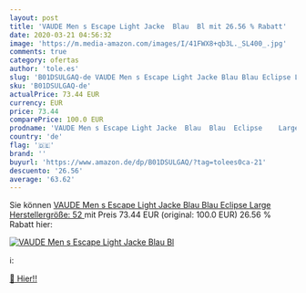 ```yaml
---
layout: post
title: 'VAUDE Men s Escape Light Jacke  Blau  Bl mit 26.56 % Rabatt'
date: 2020-03-21 04:56:32
image: 'https://m.media-amazon.com/images/I/41FWX8+qb3L._SL400_.jpg'
comments: true
category: ofertas
author: 'tole.es'
slug: 'B01DSULGAQ-de VAUDE Men s Escape Light Jacke Blau Blau Eclipse Large...'
sku: 'B01DSULGAQ-de'
actualPrice: 73.44 EUR
currency: EUR
price: 73.44
comparePrice: 100.0 EUR
prodname: 'VAUDE Men s Escape Light Jacke  Blau  Blau  Eclipse    Large  Herstellergröße: 52 '
country: 'de'
flag: '🇩🇪'
brand: ''
buyurl: 'https://www.amazon.de/dp/B01DSULGAQ/?tag=tolees0ca-21'
descuento: '26.56'
average: '63.62'
---
```


Sie können [VAUDE Men s Escape Light Jacke  Blau  Blau  Eclipse    Large  Herstellergröße: 52 ](https://www.amazon.de/dp/B01DSULGAQ/?tag=tolees0ca-21) mit Preis 73.44 EUR (original: 100.0 EUR) 26.56 % Rabatt hier:

[![VAUDE Men s Escape Light Jacke  Blau  Bl](https://m.media-amazon.com/images/I/41FWX8+qb3L._SL400_.jpg)](https://www.amazon.de/dp/B01DSULGAQ/?tag=tolees0ca-21)

ℹ️:


[🛒 Hier!!](https://www.amazon.de/dp/B01DSULGAQ/?tag=tolees0ca-21)
